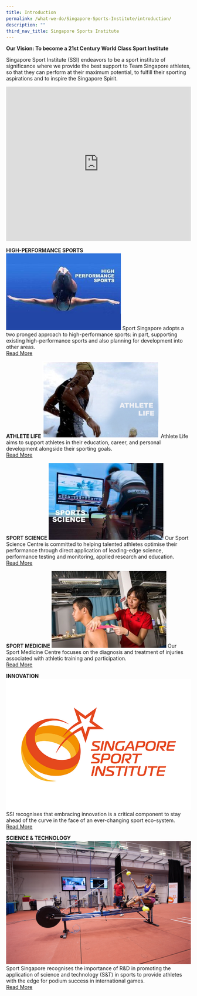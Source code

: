 ```yaml
---
title: Introduction
permalink: /what-we-do/Singapore-Sports-Institute/introduction/
description: ""
third_nav_title: Singapore Sports Institute
---
```

**Our Vision: To become a 21st Century World Class Sport Institute**

Singapore Sport Institute (SSI) endeavors to be a sport institute of significance where we provide the best support to Team Singapore athletes, so that they can perform at their maximum potential, to fulfill their sporting aspirations and to inspire the Singapore Spirit.

<iframe allowfullscreen="true" frameborder="0" scrolling="no" style="border:none;overflow:hidden" height="420" width="100%" src="https://www.facebook.com/plugins/video.php?href=https%3A%2F%2Fwww.facebook.com%2Fsingaporesportinstitute%2Fvideos%2F607550659831202%2F&amp;show_text=0&amp;width=560"></iframe>

**HIGH-PERFORMANCE SPORTS**
![high performance](/images/What%20We%20Do/Singapore%20Sports%20Institute/Introduction/high%20performance.jpg)
Sport Singapore adopts a two pronged approach to high-performance sports: in part, supporting existing high-performance sports and also planning for development into other areas.<br/>[Read More](/what-we-do/singapore-sports-institute/high-performance-sports/)

**ATHLETE LIFE**
![Athlete Life](/images/What%20We%20Do/Singapore%20Sports%20Institute/Introduction/Athletelife.jpg)
Athlete Life aims to support athletes in their education, career, and personal development alongside their sporting goals.<br/>[Read More](/what-we-do/singapore-sports-institute/athlete-life/)

**SPORT SCIENCE**
![Sports Science](/images/What%20We%20Do/Singapore%20Sports%20Institute/Introduction/Capture%20sport%20science.jpg)
Our Sport Science Centre is committed to helping talented athletes optimise their performance through direct application of leading-edge science, performance testing and monitoring, applied research and education.<br/>[Read More](/what-we-do/singapore-sports-institute/sport-science/)

**SPORT MEDICINE**
![Sport Medicine](/images/What%20We%20Do/Singapore%20Sports%20Institute/Introduction/Sport%20medicine.jpg)
Our Sport Medicine Centre focuses on the diagnosis and treatment of injuries associated with athletic training and participation.<br>[Read More](/what-we-do/singapore-sports-institute/sport-medicine/)

**INNOVATION**
![SSI Innovation](/images/What%20We%20Do/Singapore%20Sports%20Institute/Introduction/SSI_NEW.jpg)
SSI recognises that embracing innovation is a critical component to stay ahead of the curve in the face of an ever-changing sport eco-system.<br>[Read More](/what-we-do/singapore-sports-institute/innovation/)

**SCIENCE & TECHNOLOGY**
![Science and Tech](/images/What%20We%20Do/Singapore%20Sports%20Institute/Introduction/Science%20and%20Tech%20RnD%20SSI.jpg)
Sport Singapore recognises the importance of R&D in promoting the application of science and technology (S&T) in sports to provide athletes with the edge for podium success in international games.<br/>[Read More](/what-we-do/singapore-sports-institute/science-technology/)